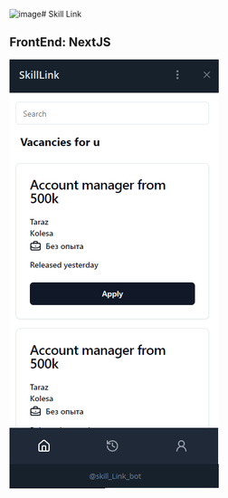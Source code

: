 ![image](https://github.com/user-attachments/assets/a5d75543-0a12-4e9d-ba67-13eda1f3e451)# Skill Link

## FrontEnd: NextJS

<img src="https://github.com/ernurtorekul/hack_front/blob/main/Screenshot_2.png" />
